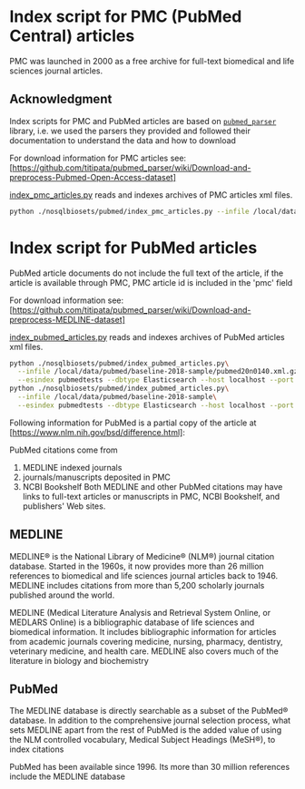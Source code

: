 
# Index script for PMC (PubMed Central) articles

PMC was launched in 2000 as a free archive for full-text biomedical and life sciences
journal articles.

## Acknowledgment

Index scripts for PMC and PubMed articles are based on [`pubmed_parser`](https://github.com/titipata/pubmed_parser/)
library, i.e. we used the parsers they provided and followed their documentation to understand the
data and how to download

For download information for PMC articles see:
[https://github.com/titipata/pubmed_parser/wiki/Download-and-preprocess-Pubmed-Open-Access-dataset]

[index_pmc_articles.py](index_pmc_articles.py) reads and indexes archives
of PMC articles xml files.

```bash
python ./nosqlbiosets/pubmed/index_pmc_articles.py --infile /local/data/pmc/data/ --esindex pmctests --dbtype Elasticsearch
```

# Index script for PubMed articles

PubMed article documents do not include the full text of the article,
if the article is available through PMC, PMC article id is included in the 'pmc' field 

For download information see:
[https://github.com/titipata/pubmed_parser/wiki/Download-and-preprocess-MEDLINE-dataset]

[index_pubmed_articles.py](index_pubmed_articles.py) reads and indexes archives
of PubMed articles xml files.

```bash
python ./nosqlbiosets/pubmed/index_pubmed_articles.py\
  --infile /local/data/pubmed/baseline-2018-sample/pubmed20n0140.xml.gz\
  --esindex pubmedtests --dbtype Elasticsearch --host localhost --port 9200
python ./nosqlbiosets/pubmed/index_pubmed_articles.py\
  --infile /local/data/pubmed/baseline-2018-sample\
  --esindex pubmedtests --dbtype Elasticsearch --host localhost --port 9200
```

Following information for PubMed is a partial copy of the article at
[https://www.nlm.nih.gov/bsd/difference.html]:
 
PubMed citations come from

 1) MEDLINE indexed journals
 2) journals/manuscripts deposited in PMC
 3) NCBI Bookshelf
Both MEDLINE and other PubMed citations may have links to full-text articles
or manuscripts in PMC, NCBI Bookshelf, and publishers' Web sites.

## MEDLINE

MEDLINE® is the National Library of Medicine® (NLM®) journal citation database.
Started in the 1960s, it now provides more than 26 million references
to biomedical and life sciences journal articles back to 1946.
MEDLINE includes citations from more than 5,200 scholarly journals
published around the world.

MEDLINE (Medical Literature Analysis and Retrieval System Online, or MEDLARS Online)
is a bibliographic database of life sciences and biomedical information.
It includes bibliographic information for articles from academic journals
covering medicine, nursing, pharmacy, dentistry, veterinary medicine, and health care.
MEDLINE also covers much of the literature in biology and biochemistry

## PubMed

The MEDLINE database is directly searchable as a subset of the PubMed® database.
In addition to the comprehensive journal selection process,
what sets MEDLINE apart from the rest of PubMed
is the added value of using the NLM controlled vocabulary,
Medical Subject Headings (MeSH®), to index citations

PubMed has been available since 1996.
Its more than 30 million references include the MEDLINE database
